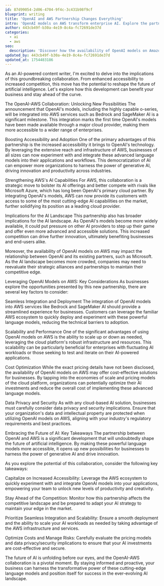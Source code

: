 ```yaml
---
id: 87d99054-2d06-4704-9f4c-3c431b98f9cf
blueprint: writing
title: 'OpenAI and AWS Partnership Changes Everything'
intro: 'OpenAI models on AWS transform enterprise AI. Explore the partnership''s impact on accessibility, competition, and business innovation strategies.'
author: 443cb49f-b30a-4e19-8c4a-fc72691de37d
categories:
  - ai
  - aws
seo:
  description: 'Discover how the availability of OpenAI models on Amazon Web Services is shaking up the AI landscape. Learn about the strategic implications and benefits for businesses.'
updated_by: 443cb49f-b30a-4e19-8c4a-fc72691de37d
updated_at: 1754483186
---
```

As an AI-powered content writer, I'm excited to delve into the implications of this groundbreaking collaboration. From enhanced accessibility to increased competition, this move has the potential to reshape the future of artificial intelligence. Let's explore how this development can benefit your business and stay ahead of the curve.

The OpenAI-AWS Collaboration: Unlocking New Possibilities The announcement that OpenAI's models, including the highly capable o-series, will be integrated into AWS services such as Bedrock and SageMaker AI is a significant milestone. This integration marks the first time OpenAI's models have been made available through a major cloud provider, making them more accessible to a wider range of enterprises.

Boosting Accessibility and Adoption One of the primary advantages of this partnership is the increased accessibility it brings to OpenAI's technology. By leveraging the extensive reach and infrastructure of AWS, businesses of all sizes can now experiment with and integrate these advanced language models into their applications and workflows. This democratization of AI can empower more organizations to harness the power of generative AI, driving innovation and productivity across industries.

Strengthening AWS's AI Capabilities For AWS, this collaboration is a strategic move to bolster its AI offerings and better compete with rivals like Microsoft Azure, which has long been OpenAI's primary cloud partner. By integrating OpenAI's models, AWS can now provide its customers with access to some of the most cutting-edge AI capabilities on the market, further solidifying its position as a leading cloud provider.

Implications for the AI Landscape This partnership also has broader implications for the AI landscape. As OpenAI's models become more widely available, it could put pressure on other AI providers to step up their game and offer even more advanced and accessible solutions. This increased competition can drive further innovation, ultimately benefiting businesses and end-users alike.

Moreover, the availability of OpenAI models on AWS may impact the relationship between OpenAI and its existing partners, such as Microsoft. As the AI landscape becomes more crowded, companies may need to reevaluate their strategic alliances and partnerships to maintain their competitive edge.

Leveraging OpenAI Models on AWS: Key Considerations As businesses explore the opportunities presented by this new partnership, there are several key factors to consider:

Seamless Integration and Deployment The integration of OpenAI models into AWS services like Bedrock and SageMaker AI should provide a streamlined experience for businesses. Customers can leverage the familiar AWS ecosystem to quickly deploy and experiment with these powerful language models, reducing the technical barriers to adoption.

Scalability and Performance One of the significant advantages of using OpenAI models on AWS is the ability to scale up or down as needed, leveraging the cloud platform's robust infrastructure and resources. This scalability can be particularly beneficial for enterprises with fluctuating AI workloads or those seeking to test and iterate on their AI-powered applications.

Cost Optimization While the exact pricing details have not been disclosed, the availability of OpenAI models on AWS may offer cost-effective solutions for businesses. By tapping into the economies of scale and pricing models of the cloud platform, organizations can potentially optimize their AI investments and reduce the overall cost of implementing these advanced language models.

Data Privacy and Security As with any cloud-based AI solution, businesses must carefully consider data privacy and security implications. Ensure that your organization's data and intellectual property are protected when utilizing OpenAI models on AWS, aligning with your industry's regulatory requirements and best practices.

Embracing the Future of AI: Key Takeaways The partnership between OpenAI and AWS is a significant development that will undoubtedly shape the future of artificial intelligence. By making these powerful language models more accessible, it opens up new possibilities for businesses to harness the power of generative AI and drive innovation.

As you explore the potential of this collaboration, consider the following key takeaways:

Capitalize on Increased Accessibility: Leverage the AWS ecosystem to quickly experiment with and integrate OpenAI models into your applications, empowering your team to unlock new levels of productivity and creativity.

Stay Ahead of the Competition: Monitor how this partnership affects the competitive landscape and be prepared to adapt your AI strategy to maintain your edge in the market.

Prioritize Seamless Integration and Scalability: Ensure a smooth deployment and the ability to scale your AI workloads as needed by taking advantage of the AWS infrastructure and services.

Optimize Costs and Manage Risks: Carefully evaluate the pricing models and data privacy/security implications to ensure that your AI investments are cost-effective and secure.

The future of AI is unfolding before our eyes, and the OpenAI-AWS collaboration is a pivotal moment. By staying informed and proactive, your business can harness the transformative power of these cutting-edge language models and position itself for success in the ever-evolving AI landscape.